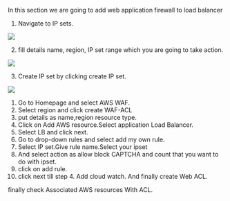 In this section we are going to add web application firewall to load balancer


1. Navigate to IP sets.

![](https://github.com/smitwaman/project-1/blob/main/images/IPSeT/Screenshot%202024-03-24%20141537.png)

2. fill details name, region, IP set range which you are going to take action.

![](https://github.com/smitwaman/project-1/blob/main/images/IPSeT/2.png)


3. Create IP set by clicking create IP set.

![](https://github.com/smitwaman/project-1/blob/main/images/IPSeT/3.png)




1. Go to Homepage and select AWS WAF.
2. Select region and click create WAF-ACL
3. put details as name,region resource type.
4. Click on Add AWS resource.Select application Load Balancer.
5. Select LB and click next.
6. Go to drop-down rules and select add my own rule.
7. Select IP set.Give rule name.Select your ipset
8. And select action as allow block CAPTCHA and count that you want to do with ipset.
9. click on add rule.
10. click next till step 4. Add cloud watch. And finally create Web ACL.

finally check Associated AWS resources With ACL.
